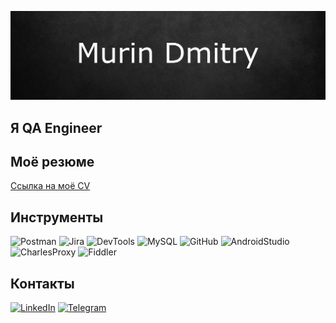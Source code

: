 [![Header](https://github.com/DmitryMurin/DmitryMurin/blob/master/assets/Header.png)](https://github.com/DmitryMurin)

## Я QA Engineer

## Моё резюме
[Сcылка на моё CV](https://drive.google.com/file/d/1fFsbxg3YMqOUZzd7UU3C-YBeVdcCPwby/view?usp=sharing)

## Инструменты

![Postman](https://img.shields.io/badge/-POSTMAN-090909?style=for-the-badge&logo=Postman)
![Jira](https://img.shields.io/badge/-Jira-090909?style=for-the-badge&logo=Jira&logoColor=3486F7)
![DevTools](https://img.shields.io/badge/-DevTools-090909?style=for-the-badge&logo=googlechrome&logoColor=FFFFFF)
![MySQL](https://img.shields.io/badge/-GitHub-090909?style=for-the-badge&logo=github&logoColor=FFFFFF)
![GitHub](https://img.shields.io/badge/-MYSQL-090909?style=for-the-badge&logo=MySQL&logoColor=E6950F)
![AndroidStudio](https://img.shields.io/badge/-AndroidStudio-090909?style=for-the-badge&logo=Androidstudio&logoColor=A3C052)
![CharlesProxy](https://img.shields.io/badge/-CharlesProxy-090909?style=for-the-badge)
![Fiddler](https://img.shields.io/badge/-Fiddler-090909?style=for-the-badge)

## Контакты

[![LinkedIn](https://img.shields.io/badge/-LinkedIn-090909?style=for-the-badge&logo=Linkedin&logoColor=0A66C2)](https://www.linkedin.com/in/дмитрий-мурин-a3842a26a/)
[![Telegram](https://img.shields.io/badge/-Telegram-090909?style=for-the-badge&logo=Telegram)](https://t.me/MurinDmitry)
